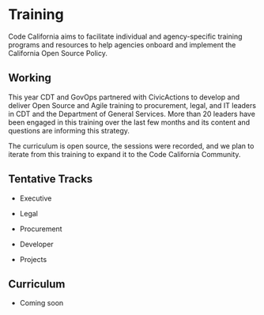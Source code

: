 # Training

Code California aims to facilitate  individual and agency-specific training programs and resources to help agencies onboard and implement the California Open Source Policy.

## Working

This year CDT and GovOps partnered with CivicActions to develop and deliver Open Source and Agile training to procurement, legal, and IT leaders in CDT and the Department of General Services. More than 20 leaders have been engaged in this training over the last few months and its content and questions are informing this strategy.

The curriculum is open source, the sessions were recorded, and we plan to iterate from this training to expand it to the Code California Community.

## Tentative Tracks

* Executive

* Legal

* Procurement

* Developer

* Projects

## Curriculum

* Coming soon
